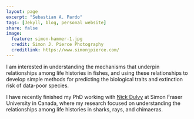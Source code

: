 ```yaml
---
layout: page
excerpt: "Sebastian A. Pardo"
tags: [Jekyll, blog, personal website]
share: false
image:
  feature: simon-hammer-1.jpg
  credit: Simon J. Pierce Photography
  creditlink: https://www.simonjpierce.com/
---
```


I am interested in understanding the mechanisms that underpin relationships among life histories in fishes, and using these relationships to develop simple methods for predicting the biological traits and extinction risk of data-poor species.

I have recently finished my PhD working with [Nick Dulvy](http://www.dulvy.com) at Simon Fraser University in Canada, where my research focused on understanding the relationships among life histories in sharks, rays, and chimaeras. 



